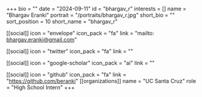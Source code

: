 +++
bio = "" 
date = "2024-09-11" 
id = "bhargav_r" 
interests = [] 
name = "Bhargav Eranki" 
portrait = "/portraits/bhargav_r.jpg" 
short_bio = "" 
sort_position = 10
 short_name = "bhargav_r" 

[[social]] 
    icon = "envelope" 
    icon_pack = "fa" 
    link = "mailto: bhargav.eranki@gmail.com"

 [[social]] 
    icon = "twitter" 
    icon_pack = "fa" 
    link = "" 

[[social]] 
    icon = "google-scholar" 
    icon_pack = "ai" 
    link = "" 

[[social]] 
    icon = "github" 
    icon_pack = "fa" 
    link = "https://github.com/beranki" 
[[organizations]] 
     name = "UC Santa Cruz" 
      role = "High School Intern" 
+++